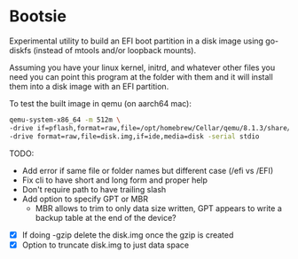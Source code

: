 # Bootsie

Experimental utility to build an EFI boot partition in a disk image using go-diskfs (instead of mtools and/or loopback mounts).

Assuming you have your linux kernel, initrd, and whatever other files you need you can point this program
at the folder with them and it will install them into a disk image with an EFI partition.

To test the built image in qemu (on aarch64 mac):

```bash
qemu-system-x86_64 -m 512m \
-drive if=pflash,format=raw,file=/opt/homebrew/Cellar/qemu/8.1.3/share/qemu/edk2-x86_64-code.fd \
-drive format=raw,file=disk.img,if=ide,media=disk -serial stdio
```

TODO:
- Add error if same file or folder names but different case (/efi vs /EFI)
- Fix cli to have short and long form and proper help
- Don't require path to have trailing slash
- Add option to specify GPT or MBR
  - MBR allows to trim to only data size written, GPT appears to write a backup table at the end of the device?
- [x] If doing -gzip delete the disk.img once the gzip is created
- [x] Option to truncate disk.img to just data space
